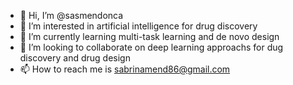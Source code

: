 - 👋 Hi, I’m @sasmendonca
- 👀 I’m interested in artificial intelligence for drug discovery
- 🌱 I’m currently learning multi-task learning and de novo design
- 💞️ I’m looking to collaborate on deep learning approachs for dug discovery and drug design
- 📫 How to reach me is sabrinamend86@gmail.com

<!---
sasmendonca/sasmendonca is a ✨ special ✨ repository because its `README.md` (this file) appears on your GitHub profile.
You can click the Preview link to take a look at your changes.
--->
